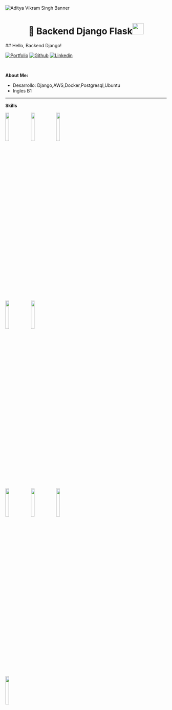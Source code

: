 ![Aditya Vikram Singh Banner](https://upload.wikimedia.org/wikipedia/commons/e/ea/Docker_%28container_engine%29_logo_%28cropped%29.png)
<h1 align="center"> 👋 Backend Django Flask<img src="https://media.giphy.com/media/hvRJCLFzcasrR4ia7z/giphy.gif" width="35"></h1>
<!-- Your title -->
## Hello, Backend Django!

<!-- Your badges

-->

[![Portfolio](https://img.shields.io/badge/-Portfolio-red?style=flat&logo=appveyor&logoColor=white)](https://zachayers.io)
[![Github](https://img.shields.io/badge/-Github-000?style=flat&logo=Github&logoColor=white)](https://github.com/zjayers)
[![Linkedin](https://img.shields.io/badge/-LinkedIn-blue?style=flat&logo=Linkedin&logoColor=white)](https://www.linkedin.com/in/zjayers/)

&nbsp;

<!-- Talking about you -->
**About Me:**

- Desarrollo: Django,AWS,Docker,Postgresql,Ubuntu
- Ingles B1


---

**Skills**

<p>
  <code><img width="15%" src="https://www.vectorlogo.zone/logos/javascript/javascript-ar21.svg"></code>
  <code><img width="15%" src="https://www.vectorlogo.zone/logos/djangoproject/djangoproject-ar21.svg"></code>
  <code><img width="15%" src="https://www.vectorlogo.zone/logos/palletsprojects_flask/palletsprojects_flask-ar21.svg"></code>
  <br />
  <code><img width="15%" src="https://www.vectorlogo.zone/logos/reactjs/reactjs-ar21.svg"></code>
   <code><img width="15%" src="https://www.vectorlogo.zone/logos/nodejs/nodejs-ar21.svg"></code>
   
  <br />
  <code><img width="15%" src="https://www.vectorlogo.zone/logos/docker/docker-ar21.svg"></code>
  <code><img width="15%" src="https://www.vectorlogo.zone/logos/amazon_aws/amazon_aws-ar21.svg"></code>
  <code><img width="15%" src="https://www.vectorlogo.zone/logos/git-scm/git-scm-ar21.svg"></code>
  <br />
   <code><img width="15%" src="https://www.vectorlogo.zone/logos/getbootstrap/getbootstrap-icon.svg"></code>
 
  
</p>
